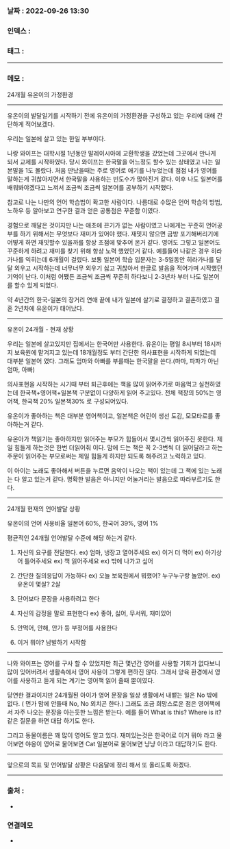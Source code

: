 ### 날짜 :  2022-09-26 13:30

### 인덱스 :

### 태그 :

----

### 메모 :

24개월 유온이의 가정환경

---

유온이의 발달일기를 시작하기 전에 
유온이의 가정환경을 구성하고 있는 우리에 대해 간단하게 적어보겠다.

우리는 일본에 살고 있는 한일 부부이다.

나랑 와이프는 대학시절 1년동안 말레이시아에 교환학생을 갔었는데
그곳에서 만나게 되서 교제를 시작하였다.
당시 와이프는 한국말을 어느정도 할수 있는 상태였고 나는 일본말을 1도 몰랐다.
처음 만났을때는 주로 영어로 애기를 나누었는데 점점 내가 영어를 말하는게 귀찮아지면서 한국말을 사용하는 빈도수가 많아진거 같다.
이후 나도 일본어를 배워봐야겠다고 느껴서 조금씩 조금씩 일본어를 공부하기 시작했다. 

참고로 나는 나만의 언어 학습법이 확고한 사람이다.
나름대로 수많은 언어 학습의 방법, 노하우 등 알아보고 연구한 결과 얻은 공통점은 꾸준함 이였다.

경험으로 깨달은 것이지만 나는 애초에 끈기가 없는 사람이였고
나에게는 꾸준히 언어공부를 하기 위해서는 무엇보다 재미가 있어야 했다. 
재밋지 않으면 금방 포기해버리기에 어떻게 하면 재밋할수 있을까를 항상 초점에 맞추어 온거 같다.
영어도 그렇고 일본어도 꾸준하게 하려고 재미를 찾기 위해 항상 노력 했었던거 같다.
예를들어 나같은 경우 히라가나를 익히는데 6개월이 걸렸다.
보통 일본어 학습 입문자는 3-5일동안 히라가나를 달달 외우고 시작하는데
너무너무 외우기 싫고 귀찮아서 한글로 발음을 적어가며 시작했던 기억이 난다.
이처럼 어쨌든 조금씩 조금씩 꾸준히 하다보니 2-3년차 부터 나도 일본어를
할수 있게 되었다.

약 4년간의 한국-일본의 장거리 연애 끝에 내가 일본에 살기로 결정하고 결혼하였고 결혼 2년차에 유온이가 태어났다.

---

유온이 24개월 - 현재 상황

우리는 일본에 살고있지만 집에서는 한국어만 사용한다.
유온이는 평일 8시부터 18시까지 보육원에 맡겨지고 있는데
18개월정도 부터 간단한 의사표현을 시작하게 되었는데 대부분 일본어 였다.
그래도 엄마와 아빠를 부를때는 한국말을 쓴다.(마마, 파파가 아닌 엄마, 아빠)

의사표현을 시작하는 시기때 부터 퇴근후에는 책을 많이 읽어주기로 마음먹고 실천하였는데 한국책+영어책+일본책 구분없이 다양하게 읽어 주고있다.
전체 책장의 50%는 영어책, 한국책 20% 일본책30% 로 구성되어있다.

유온이가 좋아하는 책은 대부분 영어책이고, 일본책은 어린이 생선 도감, 모모타로를 좋아하는거 같다.

유온아가 책읽기는 좋아하지만 읽어주는 부모가 힘들어서 몇시간씩 읽어주진 못한다.
제일 힘들게 하는것은 한번 더읽어줘 이다.
맘에 드는 책은 꼭 2-3번씩 더 읽어달라고 하는 주문이 읽어주는 부모로써는 제일 힘들게 하지만 되도록 해주려고 노력하고 있다.

이 아이는 노래도 좋아해서 버튼을 누르면 음악이 나오는 책이 있는데 그 책에 있는 노래는 다 알고 있는거 같다. 명확한 발음은 아니지만 어눌거리는 발음으로 따라부르기도 한다.

---

24개월 현재의 언어발달 상황

유온이의 언어 사용비율
일본어  60%, 한국어 39%, 영어 1%

평균적인 24개월 언어발달 수준에 해당 하는거 같다.
1. 자신의 요구를 전달한다.
ex) 엄마, 냉장고 열어주세요
ex) 이거 더 먹어
ex) 아기상어 틀어주세요
ex) 책 읽어주세요
ex) 밖에 나가고 싶어

2. 간단한 질의응답이 가능하다
ex) 오늘 보육원에서 뭐했어? 누구누구랑 놀았어.
ex) 유온이 몇살? 2살

3. 단어보다 문장을 사용하려고 한다

4. 자신의 감정을 말로 표현한다
ex) 좋아, 싫어, 무서워, 재미있어 

5. 안먹어, 안해, 안가 등 부정어를 사용한다

6. 이거 뭐야? 남발하기 시작함

---
나와 와이프는 영어를 구사 할 수 있었지만 최근 몇년간 영어를 사용할 기회가 없다보니 많이 잊어버려서 생활속에서 영어 사용이 그렇게 편하진 않다. 그래서 양육 환경에서 영어를 사용하고 듣게 되는 계기는 영어책 읽어 줄때 뿐이였다.

당연한 결과이지만 24개월된 아이가 영어 문장을 일상 생활에서 내뱉는 일은
No 밖에 없다. ( 먼가 맘에 안들때 No, No 외치곤 한다.)
그래도 조금 희망스로운 점은 영어책에서 자주 나오는 문장을 아는듯한 느낌은 받는다.
예를 들어 What is this? Where is it? 같은 질문을 하면 대답 하기도 한다.

그리고 동물이름은 꽤 많이 영어도 알고 있다.
재미있는것은 한국어로 이거 뭐야 라고 물어보면 야옹이
영어로 물어보면 Cat 일본어로 물어보면 냥냥 이라고 대답하기도 한다.

---

앞으로의 목표 및 언어발달 상황은 
다음달에 정리 해서 또 올리도록 하겠다.




----
### 출처 :
-


### 연결메모
-

















